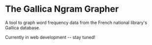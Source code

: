 # The Gallica Ngram Grapher

A tool to graph word frequency data from the French national library's Gallica database. 

Currently in web development -- stay tuned!
